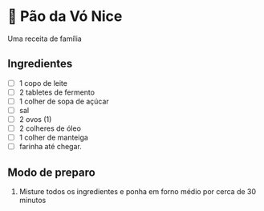 # 🍞 Pão da Vó Nice

Uma receita de família

## Ingredientes

- [ ] 1 copo de leite
- [ ] 2 tabletes de fermento
- [ ] 1 colher de sopa de açúcar
- [ ] sal
- [ ] 2 ovos (1)
- [ ] 2 colheres de óleo
- [ ] 1 colher de manteiga
- [ ] farinha até chegar.

## Modo de preparo

1. Misture todos os ingredientes e ponha em forno médio por cerca de 30 minutos
